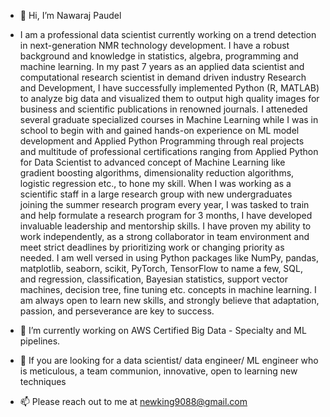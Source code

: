 - 👋 Hi, I’m Nawaraj Paudel
- I am a professional data scientist currently working on a trend detection in next-generation NMR technology development. I have a robust background and knowledge 
in statistics, algebra, programming and machine learning. In my past 7 years as an applied data scientist and computational research scientist in demand driven industry Research and 
Development, I have successfully implemented Python (R, MATLAB) to analyze big data and visualized them to output high quality images for business and scientific
publications in renowned journals. I atteneded several graduate specialized courses in Machine Learning while I was in school to begin with and gained hands-on 
experience on ML model development and Applied Python Programming through real projects and multitude of professional certifications ranging from Applied Python for
Data Scientist  to advanced concept of Machine Learning like gradient boosting algorithms, dimensionality reduction algorithms, logistic regression etc., to hone my skill.
When I was working as a scientific staff in a large research group with new undergraduates joining the summer research program every year, I was tasked to train and help formulate a
research program for 3 months, I have developed invaluable leadership and mentorship skills. I have proven my ability to work independently, as a strong collaborator in
team environment and meet strict deadlines by prioritizing work or changing priority as needed. I am well versed in using Python packages like NumPy, pandas, matplotlib,
seaborn, scikit, PyTorch, TensorFlow to name a few, SQL, and regression, classification, Bayesian statistics, support vector machines, decision tree, fine tuning etc.
concepts in machine learning. I am always open to learn new skills, and strongly believe that adaptation, passion, and perseverance are key to success.

- 🌱 I’m currently working on AWS Certified Big Data - Specialty and ML pipelines.
- 💞️ If you are looking for a data scientist/ data engineer/ ML engineer who is meticulous, a team communion, innovative, open to learning new techniques
- 📫 Please reach out to me at newking9088@gmail.com

<!---
newking9088/newking9088 is a ✨ special ✨ repository because its `README.md` (this file) appears on your GitHub profile.
You can click the Preview link to take a look at your changes.
--->
